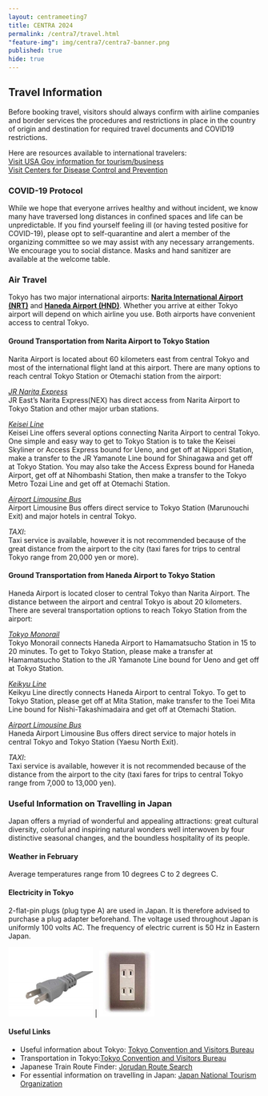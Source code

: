 ```yaml
---
layout: centrameeting7
title: CENTRA 2024
permalink: /centra7/travel.html
"feature-img": img/centra7/centra7-banner.png
published: true
hide: true
---
```



## Travel Information

Before booking travel, visitors should always confirm with airline companies and border services the procedures and restrictions in place in the country of origin and destination for required travel documents and COVID19 restrictions.  

Here are resources available to international travelers:<br />
[Visit USA Gov information for tourism/business](https://www.usa.gov/visit-united-states)<br />
[Visit Centers for Disease Control and Prevention](https://wwwnc.cdc.gov/travel/diseases/covid19)

### COVID-19 Protocol

While we hope that everyone arrives healthy and without incident, we know many have traversed long distances in confined spaces and life can be unpredictable. If you find yourself feeling ill (or having tested positive for COVID-19), please opt to self-quarantine and alert a member of the organizing committee so we may assist with any necessary arrangements. We encourage you to social distance. Masks and hand sanitizer are available at the welcome table.  

### Air Travel

Tokyo has two major international airports: [**Narita International Airport (NRT)**](https://www.narita-airport.jp/en/) and [**Haneda Airport (HND)**](http://www.haneda-airport.com/). Whether you arrive at either Tokyo airport will depend on which airline you use. Both airports have convenient access to central Tokyo.

#### Ground Transportation from Narita Airport to Tokyo Station
Narita Airport is located about 60 kilometers east from central Tokyo and most of the international flight land at this airport. There are many options to reach central Tokyo Station or Otemachi station from the airport:  

[*JR Narita Express*](http://www.jreast.co.jp/e/nex/index.html?src=t_info)  
JR East’s Narita Express(NEX) has direct access from Narita Airport to Tokyo Station and other major urban stations.

[*Keisei Line*](http://www.keisei.co.jp/keisei/tetudou/skyliner/us/index.php)  
Keisei Line offers several options connecting Narita Airport to central Tokyo. One simple and easy way to get to Tokyo Station is to take the Keisei Skyliner or Access Express bound for Ueno, and get off at Nippori Station, make a transfer to the JR Yamanote Line bound for Shinagawa and get off at Tokyo Station. You may also take the Access Express bound for Haneda Airport, get off at Nihombashi Station, then make a transfer to the Tokyo Metro Tozai Line and get off at Otemachi Station.

[*Airport Limousine Bus*](https://www.limousinebus.co.jp/en/)  
Airport Limousine Bus offers direct service to Tokyo Station (Marunouchi Exit) and major hotels in central Tokyo.

*TAXI*:   
Taxi service is available, however it is not recommended because of the great distance from the airport to the city (taxi fares for trips to central Tokyo range from 20,000 yen or more).  

<!---
<img src="/img/Narita Airport to venue.png" alt="Narita Airport to venue" style="margin-right: auto;margin-left: auto;" class="img-responsive">
--->

#### Ground Transportation from Haneda Airport to Tokyo Station
Haneda Airport is located closer to central Tokyo than Narita Airport. The distance between the airport and central Tokyo is about 20 kilometers. There are several transportation options to reach Tokyo Station from the airport:  

[*Tokyo Monorail*](http://www.tokyo-monorail.co.jp/english/)  
Tokyo Monorail connects Haneda Airport to Hamamatsucho Station in 15 to 20 minutes. To get to Tokyo Station, please make a transfer at Hamamatsucho Station to the JR Yamanote Line bound for Ueno and get off at Tokyo Station.  

[*Keikyu Line*](http://www.haneda-tokyo-access.com/en/)  
Keikyu Line directly connects Haneda Airport to central Tokyo. To get to Tokyo Station, please get off at Mita Station, make transfer to the Toei Mita Line bound for Nishi-Takashimadaira and get off at Otemachi Station.  

[*Airport Limousine Bus*](https://www.limousinebus.co.jp/en/)  
Haneda Airport Limousine Bus offers direct service to major hotels in central Tokyo and Tokyo Station (Yaesu North Exit).  

*TAXI*:  
Taxi service is available, however it is not recommended because of the distance from the airport to the city (taxi fares for trips to central Tokyo range from 7,000 to 13,000 yen).  

<!---
<img src="/img/Haneda Airport to venue.png" alt="Haneda Airport to venue" style="margin-right: auto;margin-left: auto;" class="img-responsive">
--->

   
### Useful Information on Travelling in Japan

Japan offers a myriad of wonderful and appealing attractions: great cultural diversity, colorful and inspiring natural wonders well interwoven by four distinctive seasonal changes, and the boundless hospitality of its people.  

#### Weather in February

Average temperatures range from 10 degrees C to 2 degrees C.  

#### Electricity in Tokyo

2-flat-pin plugs (plug type A) are used in Japan. It is therefore advised to purchase a plug adapter beforehand. The voltage used throughout Japan is uniformly 100 volts AC. The frequency of electric current is 50 Hz in Eastern Japan.  

![](/img/centra3-transport1.png)  |  ![](/img/centra3-transport2.png)

#### Useful Links 

* Useful information about Tokyo: [Tokyo Convention and Visitors Bureau](http://www.gotokyo.org/en/index.html)  
* Transportation in Tokyo:[Tokyo Convention and Visitors Bureau](http://www.gotokyo.org/en/tourists/info/access/index.html)  
* Japanese Train Route Finder: [Jorudan Route Search](https://world.jorudan.co.jp/mln/en/?sub_lang=nosub)  
* For essential information on travelling in Japan: [Japan National Tourism Organization](https://world.jorudan.co.jp/mln/en/?sub_lang=nosub)  



